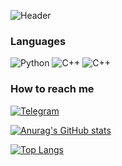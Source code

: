 ![Header](https://github.com/cactusFriday/cactusFriday/blob/main/tenor.gif)

### Languages
![Python](https://img.shields.io/badge/Python3-090909?style=for-the-badge&logo=Python)
![C++](https://img.shields.io/badge/C++-090909?style=for-the-badge&logo=Cplusplus)
![C++](https://img.shields.io/badge/AVR-090909?style=for-the-badge&logo=arduino)

### How to reach me
[![Telegram](https://img.shields.io/badge/Telegram-090909?style=for-the-badge&logo=Telegram)](https://t.me/cactusFriday)


[![Anurag's GitHub stats](https://github-readme-stats.vercel.app/api?username=cactusFriday&count_private=true&show_icons=true&theme=gruvbox)](https://github.com/anuraghazra/github-readme-stats)

[![Top Langs](https://github-readme-stats.vercel.app/api/top-langs/?username=cactusFriday&layout=compact)](https://github.com/anuraghazra/github-readme-stats)
